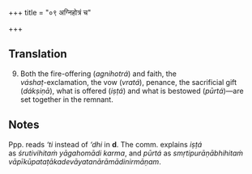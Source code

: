 +++
title = "०९ अग्निहोत्रं च"

+++
## Translation
9. Both the fire-offering (*agnihotrá*) and faith, the  
*váshaṭ*-exclamation, the vow (*vratá*), penance, the sacrificial gift  
(*dákṣiṇā*), what is offered (*iṣṭá*) and what is bestowed (*pūrtá*)—are  
set together in the remnant.

## Notes
  
  
  
  
  
Ppp. reads *‘ti* instead of *‘dhi* in **d**. The comm. explains *iṣṭá*  
as *śrutivihitaṁ yāgahomādi karma*, and *pūrtá* as *smṛtipurāṇābhihitaṁ  
vāpīkūpataṭākadevāyatanārāmādinirmāṇam*.
